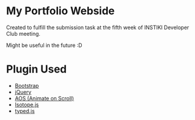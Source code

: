 
# My Portfolio Webside
Created to fulfill the submission task at the fifth week of INSTIKI Developer Club meeting.

Might be useful in the future :D

# Plugin Used

- [Bootstrap](https://getbootstrap.com/)
- [jQuery](https://jquery.com/)
- [AOS (Animate on Scroll)](https://michalsnik.github.io/aos/)
- [Isotope.js](https://isotope.metafizzy.co/)
- [typed.js](https://github.com/mattboldt/typed.js)